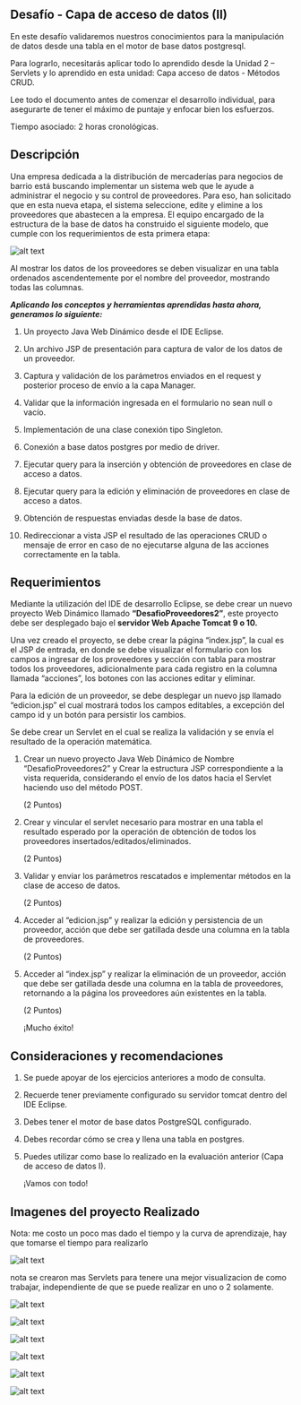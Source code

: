 Desafío - Capa de acceso de datos (II)
-

En este desafío validaremos nuestros conocimientos para la manipulación de datos desde
una tabla en el motor de base datos postgresql.


Para lograrlo, necesitarás aplicar todo lo aprendido desde la Unidad 2 – Servlets y lo
aprendido en esta unidad: Capa acceso de datos - Métodos CRUD.


Lee todo el documento antes de comenzar el desarrollo individual, para asegurarte de tener
el máximo de puntaje y enfocar bien los esfuerzos.

Tiempo asociado: 2 horas cronológicas.

Descripción
-
Una empresa dedicada a la distribución de mercaderías para negocios de barrio está
buscando implementar un sistema web que le ayude a administrar el negocio y su control de
proveedores. Para eso, han solicitado que en esta nueva etapa, el sistema seleccione, edite y
elimine a los proveedores que abastecen a la empresa. El equipo encargado de la estructura
de la base de datos ha construido el siguiente modelo, que cumple con los requerimientos de esta primera etapa:

![alt text](image.png)


Al mostrar los datos de los proveedores se deben visualizar en una tabla ordenados
ascendentemente por el nombre del proveedor, mostrando todas las columnas.

<b><i>Aplicando los conceptos y herramientas aprendidas hasta ahora, generamos lo siguiente:</i></b>

1. Un proyecto Java Web Dinámico desde el IDE Eclipse.
2. Un archivo JSP de presentación para captura de valor de los datos de un proveedor.
3. Captura y validación de los parámetros enviados en el request y posterior proceso
de envío a la capa Manager.
4. Validar que la información ingresada en el formulario no sean null o vacío.

5. Implementación de una clase conexión tipo Singleton.
6. Conexión a base datos postgres por medio de driver.
7. Ejecutar query para la inserción y obtención de proveedores en clase de acceso a
datos.
8. Ejecutar query para la edición y eliminación de proveedores en clase de acceso a
datos.
9. Obtención de respuestas enviadas desde la base de datos.
10. Redireccionar a vista JSP el resultado de las operaciones CRUD o mensaje de error
en caso de no ejecutarse alguna de las acciones correctamente en la tabla.



Requerimientos
-
Mediante la utilización del IDE de desarrollo Eclipse, se debe crear un nuevo proyecto Web Dinámico llamado <b>“DesafioProveedores2”</b>, este proyecto debe ser desplegado bajo el <b>servidor Web Apache Tomcat 9 o 10.</b>

Una vez creado el proyecto, se debe crear la página “index.jsp”, la cual es el JSP de entrada,
en donde se debe visualizar el formulario con los campos a ingresar de los proveedores y
sección con tabla para mostrar todos los proveedores, adicionalmente para cada registro en
la columna llamada “acciones”, los botones con las acciones editar y eliminar.

Para la edición de un proveedor, se debe desplegar un nuevo jsp llamado “edicion.jsp” el cual mostrará todos los campos editables, a excepción del campo id y un botón para
persistir los cambios.

Se debe crear un Servlet en el cual se realiza la validación y se envía el resultado de la operación matemática.

1. Crear un nuevo proyecto Java Web Dinámico de Nombre “DesafioProveedores2” y Crear la estructura JSP correspondiente a la vista requerida, considerando el envío
de los datos hacia el Servlet haciendo uso del método POST.
 
   (2 Puntos)

2. Crear y vincular el servlet necesario para mostrar en una tabla el resultado esperado
por la operación de obtención de todos los proveedores
insertados/editados/eliminados.
   
   (2 Puntos)

3. Validar y enviar los parámetros rescatados e implementar métodos en la clase de
acceso de datos.

   (2 Puntos)

4. Acceder al “edicion.jsp” y realizar la edición y persistencia de un proveedor, acción
que debe ser gatillada desde una columna en la tabla de proveedores.

   (2 Puntos)



5. Acceder al “index.jsp” y realizar la eliminación de un proveedor, acción que debe ser
gatillada desde una columna en la tabla de proveedores, retornando a la página los
proveedores aún existentes en la tabla.

    (2 Puntos)

    
    ¡Mucho éxito!


Consideraciones y recomendaciones
-
1. Se puede apoyar de los ejercicios anteriores a modo de consulta.
2. Recuerde tener previamente configurado su servidor tomcat dentro del IDE Eclipse.
3. Debes tener el motor de base datos PostgreSQL configurado.
4. Debes recordar cómo se crea y llena una tabla en postgres.
5. Puedes utilizar como base lo realizado en la evaluación anterior (Capa de acceso de datos I).

    ¡Vamos con todo!


Imagenes del proyecto Realizado
--

Nota: me costo un poco mas dado el tiempo y la curva de aprendizaje, hay que tomarse el tiempo para realizarlo

![alt text](image-1.png)

nota se crearon mas Servlets para tenere una mejor visualizacion de como trabajar, independiente de que se puede realizar en uno o 2 solamente.

![alt text](image-2.png)

![alt text](image-3.png)

![alt text](image-4.png)

![alt text](image-5.png)

![alt text](image-6.png)

![alt text](image-7.png)